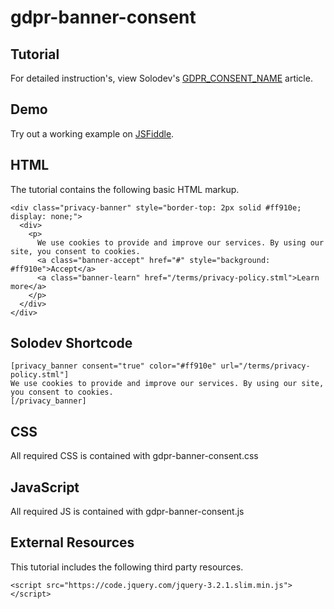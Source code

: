 # gdpr-banner-consent

  		  
## Tutorial		  
For detailed instruction's, view Solodev's [GDPR_CONSENT_NAME](GDPR_CONSENT_LINK) article.
 
## Demo
  		  
Try out a working example on [JSFiddle](https://jsfiddle.net/solodev/4v0dshbg/).

## HTML

The tutorial contains the following basic HTML markup.

```
<div class="privacy-banner" style="border-top: 2px solid #ff910e; display: none;">
  <div>
    <p>
      We use cookies to provide and improve our services. By using our site, you consent to cookies.
      <a class="banner-accept" href="#" style="background: #ff910e">Accept</a>
      <a class="banner-learn" href="/terms/privacy-policy.stml">Learn more</a>
    </p>
  </div>
</div>
```

## Solodev Shortcode
```
[privacy_banner consent="true" color="#ff910e" url="/terms/privacy-policy.stml"]
We use cookies to provide and improve our services. By using our site, you consent to cookies.
[/privacy_banner]
```

## CSS

All required CSS is contained with gdpr-banner-consent.css

## JavaScript

All required JS is contained with gdpr-banner-consent.js

## External Resources

This tutorial includes the following third party resources.

```
<script src="https://code.jquery.com/jquery-3.2.1.slim.min.js"></script>

```

